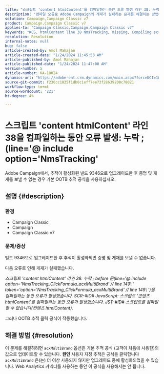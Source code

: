 ```yaml
---
title: "스크립트 'content htmlContent'를 컴파일하는 동안 오류 발생 라인 38: 누락 ; (line='@ include option='NmsTracking'"
description: "컴파일 오류로 Adobe Campaign의 게재가 실패하는 문제를 해결하는 방법에 대해 알아봅니다. 기본 추적 공식을 사용합니다."
solution: Campaign,Campaign Classic v7
product: Campaign,Campaign Classic v7
applies-to: "Campaign Classic,Campaign,Campaign Classic v7"
keywords: "KCS, htmlContent line 38 NmsTracking, missing, Compiling script, Campaign, Campaign Classic"
resolution: Resolution
internal-notes: null
bug: false
article-created-by: Amol Mahajan
article-created-date: "1/24/2024 11:45:53 AM"
article-published-by: Amol Mahajan
article-published-date: "1/24/2024 11:47:00 AM"
version-number: 5
article-number: KA-18024
dynamics-url: "https://adobe-ent.crm.dynamics.com/main.aspx?forceUCI=1&pagetype=entityrecord&etn=knowledgearticle&id=30a9f91f-aeba-ee11-a569-6045bd006e5a"
source-git-commit: f230cc1825f1db0c1eff7ee73f28639200c78021
workflow-type: tm+mt
source-wordcount: '221'
ht-degree: 4%

---
```


# 스크립트 &#39;content htmlContent&#39; 라인 38을 컴파일하는 동안 오류 발생: 누락 ; (line=&#39;@ include option=&#39;NmsTracking&#39;


Adobe Campaign에서, 추적이 활성화된 빌드 9346으로 업그레이드한 후 증명 및 게재를 보낼 수 없는 경우 기본 OOTB 추적 공식을 사용하십시오.

## 설명 {#description}


### <b>환경</b>

- Campaign Classic
- Campaign
- Campaign Classic v7




### <b>문제/증상</b>

빌드 9346으로 업그레이드한 후 추적이 활성화되면 증명 및 게재를 보낼 수 없습니다.

다음 오류로 인해 게재가 실패했습니다.

*스크립트 &#39;content htmlContent&#39; 라인 38: 누락 ; before 문(line=&#39;@ include option=&#39;NmsTracking_ClickFormula_acxMultiBrand&#39; // line 149\ &#39; token=&#39;option=&#39;NmsTracking_ClickFormula_acxMultiBrand&#39; // line 149\ &#39;)을 컴파일하는 동안 오류가 발생했습니다. SCR-#ID# JavaScript: 스크립트 &#39;콘텐츠 htmlContent&#39;를 컴파일하는 동안 오류가 발생했습니다. JST-#ID# 스크립트를 컴파일할 수 없습니다(컨텐츠 htmlContent).*

그러나 OOTB 추적 클릭 공식이 작동했습니다.


## 해결 방법 {#resolution}


이 문제를 해결하려면 `acxMultiBrand` 옵션은 기본 추적 공식 (고객이 처음에 사용한)의 값으로 업데이트할 수 있습니다.
<b>원인</b>
사용자 지정 추적은 공식을 클릭합니다 `acxMultiBrand` 은(는) 더 이상 사용되지 않지만 업그레이드 중에 활성화되었을 수 있습니다. Web Analytics 커넥터를 사용하는 동안 이 공식을 사용해서는 안 됩니다.






